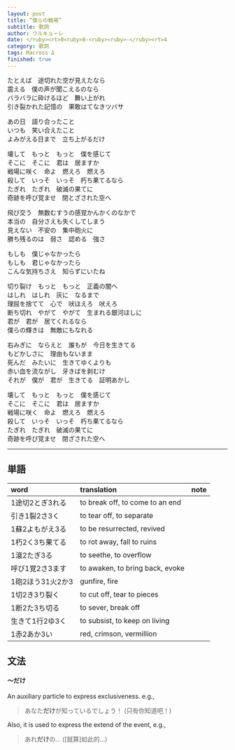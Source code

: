 ```yaml
---
layout: post
title: “僕らの戦場”
subtitle: 歌詞
author: ワルキューレ
date: </ruby><rt>0<ruby>8-<ruby><ruby>-</ruby><rt>4
category: 歌詞
tags: Macross Δ
finished: true
---
```


<p>
たとえば　途切れた空が見えたなら<br>
震える　僕の声が聞こえるのなら<br>
バラバラに砕けるほど　舞い上がれ <br>
引き裂かれた記憶の　<ruby>果敢</ruby><rt>はて</rt>なきツバサ<br>
</p><p>
あの日　語り合ったこと<br>
いつも　笑い合えたこと<br>
よみがえる日まで　立ち上がるだけ<br>
 </p><p>
壊して　もっと　もっと　僕を感じて<br>
そこに　そこに　君は　居ますか<br>
戦場に咲く　命よ　燃えろ　燃えろ<br>
殺して　いっそ　いっそ　朽ち果てるなら<br>
たぎれ　たぎれ　破滅の果てに<br>
奇跡を呼び覚ませ　<ruby>閉</ruby><rt>と</rt>ざされた空へ<br>
</p><p>
飛び交う　<ruby>無数</ruby><rt>むすう</rt>の<ruby>感覚</ruby><rt>かんかく</rt>のなかで<br>
本当の　自分さえも失くしてしまう<br>
見えない　不安の　集中砲火に<br>
勝ち残るのは　弱さ　認める　強さ<br>
</p><p>
もしも　僕じゃなかったら<br>
もしも　君じゃなかったら<br>
こんな気持ちさえ　知らずにいたね<br>
  </p><p>
切り裂け　もっと　もっと　正義の闇へ<br>
はしれ　はしれ　灰に　なるまで<br>
理屈を捨てて　心で　<ruby>吠</ruby><rt>ほ</rt>えろ　吠えろ<br>
断ち切れ　やがて　やがて　生まれる<ruby>銀河</ruby><rt>ほし</rt>に<br>
君が　君が　居てくれるなら<br>
僕らの輝きは　無敵にもなれる<br>
</p><p>
<ruby>右</ruby><rt>みぎ</rt>に　ならえと　誰もが　今日を生きてる<br>
もどかしさに　理由もないまま<br>
死んだ　みたいに　生きてゆくよりも<br>
赤い血を<ruby>流</ruby><rt>なが</rt>し　<ruby>牙</ruby><rt>きば</rt>を<ruby>剥</ruby><rt>む</rt>け<br>
それが　僕が　君が　生きてる　<ruby>証明</ruby><rt>あかし</rt><br>
</p><p>
壊して　もっと　もっと　僕を感じて<br>
そこに　そこに　君は　居ますか<br>
戦場に咲く　命よ　燃えろ　燃えろ<br>
殺して　いっそ　いっそ　朽ち果てるなら<br>
たぎれ　たぎれ　破滅の果てに<br>
奇跡を呼び覚ませ　閉ざされた空へ<br>
</p>
<hr>

## 単語
	
|  word       |          translation            |       note        |        
:-----------  | :------------------------------ | ----------------- |
1途切2とぎ3れる | to break off, to come to an end ||
引き1裂2さ3く　 | to tear off, to separate        ||
1蘇2よもがえ3る | to be resurrected, revived      ||
1朽2く3ち果てる | to rot away, fall to ruins      ||
1滾2たぎ3る    | to seethe, to overflow          || also written as 激る 
呼び1覚2さ3ます | to awaken, to bring back, evoke ||
1砲2ほう31火2か3| gunfire, fire ||
1切2き3り裂く   | to cut off, tear to pieces ||
1断2た3ち切る   | to sever, break off        ||
生きて1行2ゆ3く | to subsist, to keep on living   ||
1赤2あか3い    | red, crimson, vermillion || also written as 緋い, 紅い, 丹い, etc.



## 文法
#### 〜だけ
An auxiliary particle to express exclusiveness. e.g.,
> あなた**だけ**が知っているでしょう！
>  (只有你知道吧！)

Also, it is used to express the extend of the event, e.g.,
> あれ**だけ**の...
>  ([就算]如此的…)

